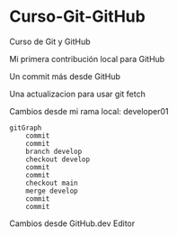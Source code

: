 # Curso-Git-GitHub

Curso de Git y GitHub

Mi primera contribución local para GitHub

Un commit más desde GitHub

Una actualizacion para usar git fetch

Cambios desde mi rama local: developer01

```mermaid
gitGraph
    commit
    commit
    branch develop
    checkout develop
    commit
    commit
    checkout main
    merge develop
    commit
    commit
```

Cambios desde GitHub.dev Editor